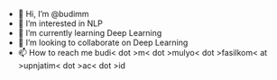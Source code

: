 - 👋 Hi, I’m @budimm
- 👀 I’m interested in NLP
- 🌱 I’m currently learning Deep Learning
- 💞️ I’m looking to collaborate on Deep Learning
- 📫 How to reach me budi< dot >m< dot >mulyo< dot >fasilkom< at >upnjatim< dot >ac< dot >id

<!---
budimm/budimm is a ✨ special ✨ repository because its `README.md` (this file) appears on your GitHub profile.
You can click the Preview link to take a look at your changes.
--->
